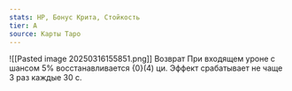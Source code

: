 ```yaml
---
stats: HP, Бонус Крита, Стойкость
tier: A
source: Карты Таро
---
```

![[Pasted image 20250316155851.png]]
Возврат
При входящем уроне с шансом 5% восстанавливается {0}(4) ци. Эффект срабатывает не чаще 3 раз каждые 30 с.
